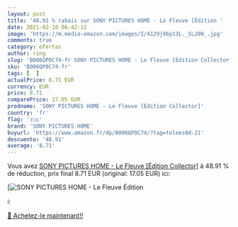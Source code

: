 ```yaml
---
layout: post
title: '48.91 % rabais sur SONY PICTURES HOME - Le Fleuve [Édition '
date: 2021-02-10 06:42:12
image: 'https://m.media-amazon.com/images/I/4129j9bp13L._SL200_.jpg'
comments: true
category: ofertas
author: ring
slug: 'B006QP0C74-fr SONY PICTURES HOME - Le Fleuve [Édition Collector]'
sku: 'B006QP0C74-fr'
tags: [  ]
actualPrice: 8.71 EUR
currency: EUR
price: 8.71
comparePrice: 17.05 EUR
prodname: 'SONY PICTURES HOME - Le Fleuve [Édition Collector]'
country: 'fr'
flag: '🇫🇷'
brand: 'SONY PICTURES HOME'
buyurl: 'https://www.amazon.fr/dp/B006QP0C74/?tag=tolees0d-21'
descuento: '48.91'
average: '8.71'
---
```


Vous avez [SONY PICTURES HOME - Le Fleuve [Édition Collector]](https://www.amazon.fr/dp/B006QP0C74/?tag=tolees0d-21)  à  48.91 % de réduction, prix final  8.71 EUR (original: 17.05 EUR) ici:

[![SONY PICTURES HOME - Le Fleuve [Édition ](https://m.media-amazon.com/images/I/4129j9bp13L._SL200_.jpg)](https://www.amazon.fr/dp/B006QP0C74/?tag=tolees0d-21)

ℹ️:


[🛒 Achetez-le maintenant!!](https://www.amazon.fr/dp/B006QP0C74/?tag=tolees0d-21)

